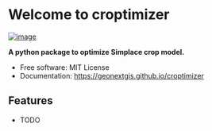 # Welcome to croptimizer


[![image](https://img.shields.io/pypi/v/croptimizer.svg)](https://pypi.python.org/pypi/croptimizer)


**A python package to optimize Simplace crop model.**


-   Free software: MIT License
-   Documentation: <https://geonextgis.github.io/croptimizer>
    

## Features

-   TODO
